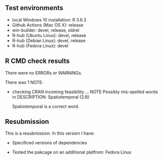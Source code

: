## Test environments
* local Windows 10 installation: R 3.6.3
* Github Actions (Mac OS X): release
* win-builder: devel, release, oldrel
* R-hub (Ubuntu Linux): devel, release
* R-hub (Debian Linux): devel, release
* R-hub (Fedora Linux): devel

## R CMD check results

There were no ERRORs or WARNINGs. 

There was 1 NOTE:

* checking CRAN incoming feasibility ... NOTE
  Possibly mis-spelled words in DESCRIPTION:
    Spatiotemporal (2:8)
    
  Spatiotemporal is a correct word. 
  
## Resubmission
This is a resubmission. In this version I have:

* Specificed versions of dependencies 

* Tested the pakcage on an additional platfrom: Fedora Linux
  
